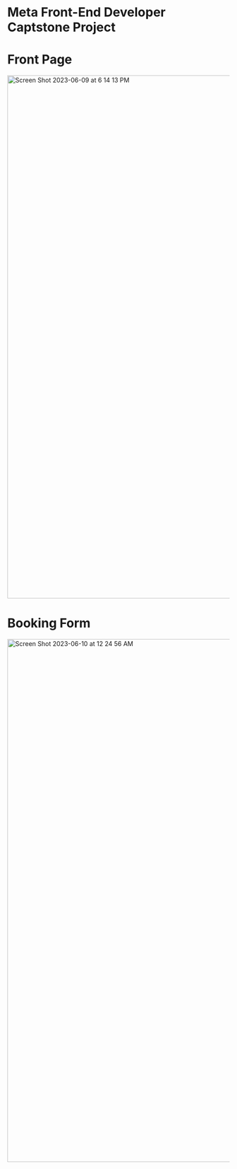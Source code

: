 
# Meta Front-End Developer Captstone Project



# Front Page

<img width="1184" alt="Screen Shot 2023-06-09 at 6 14 13 PM" src="https://github.com/Kxanx1538/Meta-Front-End-Capstone-Project/assets/121854477/987b68a9-14ab-49c8-90d5-91a1dc034671">






# Booking Form
<img width="1184" alt="Screen Shot 2023-06-10 at 12 24 56 AM" src="https://github.com/Kxanx1538/Meta-Front-End-Capstone-Project/assets/121854477/1a5426cc-7e34-431a-a3f7-3e793f3e10f1">
